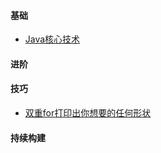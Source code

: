 #### 基础
- [Java核心技术](./javacore/index.md)
#### 进阶
#### 技巧
- [双重for打印出你想要的任何形状](./skill/double-for.md)
#### 持续构建
